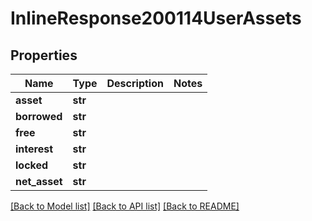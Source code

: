 # InlineResponse200114UserAssets

## Properties
Name | Type | Description | Notes
------------ | ------------- | ------------- | -------------
**asset** | **str** |  | 
**borrowed** | **str** |  | 
**free** | **str** |  | 
**interest** | **str** |  | 
**locked** | **str** |  | 
**net_asset** | **str** |  | 

[[Back to Model list]](../README.md#documentation-for-models) [[Back to API list]](../README.md#documentation-for-api-endpoints) [[Back to README]](../README.md)

